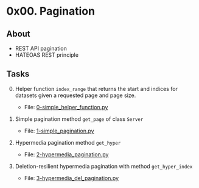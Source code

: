 # 0x00. Pagination

## About
- REST API pagination
- HATEOAS REST principle

## Tasks
0. Helper function `index_range` that returns the start and indices for datasets given a requested page and page size.
    - File: [0-simple_helper_function.py](0-simple_helper_function.py)

1. Simple pagination method `get_page` of class `Server`
    - File: [1-simple_pagination.py](1-simple_pagination.py)

2. Hypermedia pagination method `get_hyper`
    - File: [2-hypermedia_pagination.py](2-hypermedia_pagination.py)

3. Deletion-resilient hypermedia pagination with method `get_hyper_index`
    - File: [3-hypermedia_del_pagination.py](3-hypermedia_del_pagination.py)